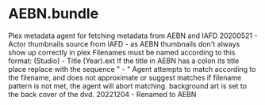 # AEBN.bundle

Plex metadata agent for fetching metadata from AEBN and IAFD
20200521 - 	Actor thumbnails source from IAFD - as AEBN thumbnails don't always show up correctly in plex
			Filenames must be named according to this format: (Studio) - Title (Year).ext
			If the title in AEBN has a colon its title place replace with the sequence " - "
			Agent attempts to match according to the filename, and does not approximate or suggest matches
			if filename pattern is not met, the agent will abort matching.
			background art is set to the back cover of the dvd.
20221204 - 	Renamed to AEBN